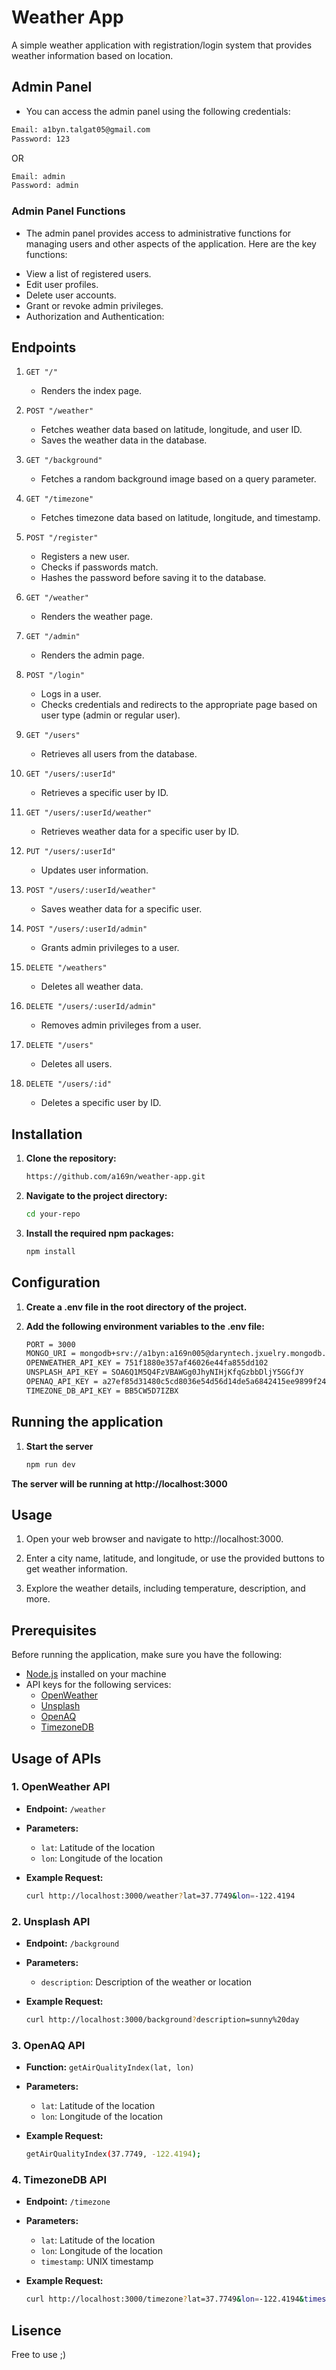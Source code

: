 # Weather App

A simple weather application with registration/login system that provides weather information based on location.

## Admin Panel

- You can access the admin panel using the following credentials:

```bash
Email: a1byn.talgat05@gmail.com
Password: 123
```
OR
```bash
Email: admin
Password: admin
```

### Admin Panel Functions
- The admin panel provides access to administrative functions for managing users and other aspects of the application. Here are the key functions:

* View a list of registered users.
* Edit user profiles.
* Delete user accounts.
* Grant or revoke admin privileges.
* Authorization and Authentication:

## Endpoints
1. ```GET "/"```
   - Renders the index page.

2. ```POST "/weather"```
   - Fetches weather data based on latitude, longitude, and user ID.
   - Saves the weather data in the database.

3. ```GET "/background"```
   - Fetches a random background image based on a query parameter.

4. ```GET "/timezone"```
   - Fetches timezone data based on latitude, longitude, and timestamp.

5. ```POST "/register"```
   - Registers a new user.
   - Checks if passwords match.
   - Hashes the password before saving it to the database.

6. ```GET "/weather"```
   - Renders the weather page.

7. ```GET "/admin"```
   - Renders the admin page.

8. ```POST "/login"```
   - Logs in a user.
   - Checks credentials and redirects to the appropriate page based on user type (admin or regular user).

9. ```GET "/users"```
   - Retrieves all users from the database.

10. ```GET "/users/:userId"```
    - Retrieves a specific user by ID.

11. ```GET "/users/:userId/weather"```
    - Retrieves weather data for a specific user by ID.

12. ```PUT "/users/:userId"```
    - Updates user information.

13. ```POST "/users/:userId/weather"```
    - Saves weather data for a specific user.

14. ```POST "/users/:userId/admin"```
    - Grants admin privileges to a user.

15. ```DELETE "/weathers"```
    - Deletes all weather data.

16. ```DELETE "/users/:userId/admin"```
    - Removes admin privileges from a user.

17. ```DELETE "/users"```
    - Deletes all users.

18. ```DELETE "/users/:id"```
    - Deletes a specific user by ID.

## Installation

1. **Clone the repository:**

   ```bash
   https://github.com/a169n/weather-app.git

2. **Navigate to the project directory:**

   ```bash
   cd your-repo

1. **Install the required npm packages:**

   ```bash
   npm install

## Configuration

1. **Create a .env file in the root directory of the project.**

2. **Add the following environment variables to the .env file:**
    ```bash
    PORT = 3000
    MONGO_URI = mongodb+srv://a1byn:a169n005@daryntech.jxuelry.mongodb.net/weather_db?retryWrites=true&w=majority
    OPENWEATHER_API_KEY = 751f1880e357af46026e44fa855dd102
    UNSPLASH_API_KEY = SOA6Q1M5Q4FzVBAWGg0JhyNIHjKfqGzbbDljY5GGfJY
    OPENAQ_API_KEY = a27ef85d31480c5cd8036e54d56d14de5a6842415ee9899f24e39605d32836f9
    TIMEZONE_DB_API_KEY = BB5CW5D7IZBX

## Running the application

1. **Start the server**
    ```bash
    npm run dev
    
**The server will be running at http://localhost:3000**

## Usage

1. Open your web browser and navigate to http://localhost:3000.

2. Enter a city name, latitude, and longitude, or use the provided buttons to get weather information.

3. Explore the weather details, including temperature, description, and more.

## Prerequisites

Before running the application, make sure you have the following:

- [Node.js](https://nodejs.org/) installed on your machine
- API keys for the following services:
  - [OpenWeather](https://openweathermap.org/api)
  - [Unsplash](https://unsplash.com/developers)
  - [OpenAQ](https://docs.openaq.org/#api-Overview)
  - [TimezoneDB](https://timezonedb.com/api)

## Usage of APIs

### 1. OpenWeather API

- **Endpoint:** `/weather`
- **Parameters:**
  - `lat`: Latitude of the location
  - `lon`: Longitude of the location
- **Example Request:**

  ```bash
  curl http://localhost:3000/weather?lat=37.7749&lon=-122.4194

### 2. Unsplash API

- **Endpoint:** `/background`
- **Parameters:**
  - `description`: Description of the weather or location
- **Example Request:**

  ```bash
  curl http://localhost:3000/background?description=sunny%20day

### 3. OpenAQ API

- **Function:** `getAirQualityIndex(lat, lon)`
- **Parameters:**
  - `lat`: Latitude of the location
  - `lon`: Longitude of the location
- **Example Request:**

  ```bash
  getAirQualityIndex(37.7749, -122.4194);

### 4. TimezoneDB API

- **Endpoint:** `/timezone`
- **Parameters:**
  - `lat`: Latitude of the location
  - `lon`: Longitude of the location
  - `timestamp`: UNIX timestamp
- **Example Request:**

  ```bash
  curl http://localhost:3000/timezone?lat=37.7749&lon=-122.4194&timestamp=1642742400

## Lisence

Free to use ;)


  






